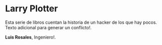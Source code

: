 # Larry Plotter

Esta serie de libros cuentan la historia de un hacker de los que hay pocos. Texto adicional para generar un conflicto!. 

**Luis Rosales**, Ingeniero!.
